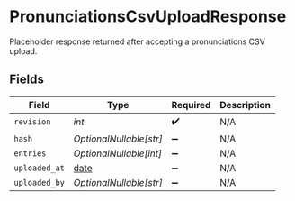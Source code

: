 # PronunciationsCsvUploadResponse

Placeholder response returned after accepting a pronunciations CSV upload.


## Fields

| Field                                                                | Type                                                                 | Required                                                             | Description                                                          |
| -------------------------------------------------------------------- | -------------------------------------------------------------------- | -------------------------------------------------------------------- | -------------------------------------------------------------------- |
| `revision`                                                           | *int*                                                                | :heavy_check_mark:                                                   | N/A                                                                  |
| `hash`                                                               | *OptionalNullable[str]*                                              | :heavy_minus_sign:                                                   | N/A                                                                  |
| `entries`                                                            | *OptionalNullable[int]*                                              | :heavy_minus_sign:                                                   | N/A                                                                  |
| `uploaded_at`                                                        | [date](https://docs.python.org/3/library/datetime.html#date-objects) | :heavy_minus_sign:                                                   | N/A                                                                  |
| `uploaded_by`                                                        | *OptionalNullable[str]*                                              | :heavy_minus_sign:                                                   | N/A                                                                  |